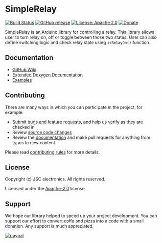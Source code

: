 # SimpleRelay
[![Build Status](https://travis-ci.com/JSC-electronics/SimpleRelay.svg?branch=master)](https://travis-ci.com/JSC-electronics/SimpleRelay)
[![GitHub release](https://img.shields.io/github/release/JSC-electronics/SimpleRelay.svg?maxAge=3600)](https://github.com/JSC-electronics/SimpleRelay/releases)
[![License: Apache 2.0](https://img.shields.io/badge/license-Apache--2.0-green.svg)](https://github.com/JSC-electronics/SimpleRelay/blob/master/LICENSE)
[![Donate](https://img.shields.io/badge/donate-PayPal-blueviolet.svg)](https://www.paypal.com/cgi-bin/webscr?cmd=_s-xclick&hosted_button_id=SESX9ABM7V8KA&source=url)

SimpleRelay is an Arduino library for controlling a relay. This library allows user to turn relay on, off or toggle between those two states. User can also define switching logic and check relay state using `isRelayOn()` function.

## Documentation
- [GitHub Wiki][simple-relay-wiki]
- [Extended Doxygen Documentation][simple-relay-doxygen]
- [Examples](examples)

## Contributing
There are many ways in which you can participate in the project, for example:

* [Submit bugs and feature requests](https://github.com/JSC-electronics/SimpleRelay/issues), and help us verify as they are checked in
* Review [source code changes](https://github.com/JSC-electronics/SimpleRelay/pulls)
* Review the [documentation](https://github.com/JSC-electronics/SimpleRelay/wiki) and make pull requests for anything from typos to new content

Please read [contributing rules](CONTRIBUTING.md) for more details.

## License

Copyright (c) JSC electronics. All rights reserved.

Licensed under the [Apache-2.0](LICENSE) license.

## Support

We hope our library helped to speed up your project development. You can support our effort to convert coffe and pizza into a code with a small donation. Any support is much appreciated.

[![paypal](https://www.paypalobjects.com/en_US/i/btn/btn_donateCC_LG.gif)](https://www.paypal.com/cgi-bin/webscr?cmd=_s-xclick&hosted_button_id=SESX9ABM7V8KA&source=url)

[//]: # (Used references)
[simple-relay-wiki]: https://github.com/JSC-electronics/SimpleRelay/wiki
[simple-relay-doxygen]: https://jsc-electronics.github.io/SimpleRelay
